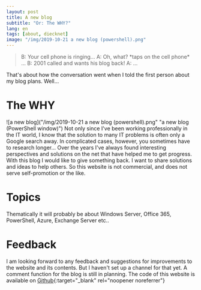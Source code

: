 ```yaml
---
layout: post
title: A new blog
subtitle: "Or: The WHY?"
lang: en
tags: [about, diecknet]
image: "/img/2019-10-21 a new blog (powershell).png"
---
```

> B: Your cell phone is ringing...
> A: Oh, what? \*taps on the cell phone\* ...
> B: 2001 called and wants his blog back!
> A: ...

That's about how the conversation went when I told the first person about my blog plans. Well...
# The WHY
![a new blog]("/img/2019-10-21 a new blog (powershell).png" "a new blog (PowerShell window)")
Not only since I've been working professionally in the IT world, I know that the solution to many IT problems is often only a Google search away. In complicated cases, however, you sometimes have to research longer... Over the years I've always found interesting perspectives and solutions on the net that have helped me to get progress. With this blog I would like to give something back. I want to share solutions and ideas to help others. So this website is not commercial, and does not serve self-promotion or the like.
# Topics
Thematically it will probably be about Windows Server, Office 365, PowerShell, Azure, Exchange Server etc..
# Feedback
I am looking forward to any feedback and suggestions for improvements to the website and its contents. But I haven't set up a channel for that yet. A comment function for the blog is still in planning. The code of this website is available on [Github](https://github.com/diecknet/diecknet-blog){:target="_blank" rel="noopener noreferrer"}